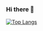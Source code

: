 ### Hi there 👋

[![Top Langs](https://github-readme-stats.vercel.app/api/top-langs/?username=hector2603&exclude_repo=mibarrio,IMC,campus&layout=compact&theme=vision-friendly-dark)](https://github.com/anuraghazra/github-readme-stats)


<!--
**hector2603/hector2603** is a ✨ _special_ ✨ repository because its `README.md` (this file) appears on your GitHub profile.

Here are some ideas to get you started:

- 🔭 I’m currently working on ...
- 🌱 I’m currently learning ...
- 👯 I’m looking to collaborate on ...
- 🤔 I’m looking for help with ...
- 💬 Ask me about ...
- 📫 How to reach me: ...
- 😄 Pronouns: ...
- ⚡ Fun fact: ...
-->
